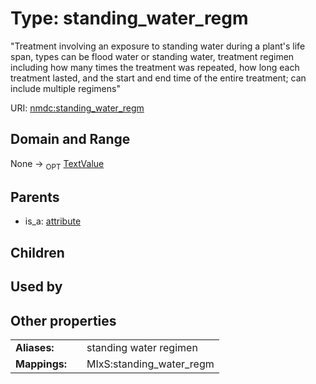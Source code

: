 
# Type: standing_water_regm


"Treatment involving an exposure to standing water during a plant's life span, types can be flood water or standing water, treatment regimen including how many times the treatment was repeated, how long each treatment lasted, and the start and end time of the entire treatment; can include multiple regimens"

URI: [nmdc:standing_water_regm](https://microbiomedata/meta/standing_water_regm)


## Domain and Range

None ->  <sub>OPT</sub> [TextValue](TextValue.md)

## Parents

 *  is_a: [attribute](attribute.md)

## Children


## Used by


## Other properties

|  |  |  |
| --- | --- | --- |
| **Aliases:** | | standing water regimen |
| **Mappings:** | | MIxS:standing_water_regm |

